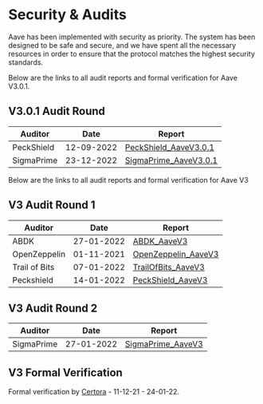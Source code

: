 # Security & Audits

Aave has been implemented with security as priority. The system has been designed to be safe and secure, and we have spent all the necessary resources in order to ensure that the protocol matches the highest security standards.

Below are the links to all audit reports and formal verification for Aave V3.0.1.

## V3.0.1 Audit Round

| Auditor       | Date       | Report                                                                                                                 |
| ------------- | ---------- | ---------------------------------------------------------------------------------------------------------------------- |
| PeckShield    | 12-09-2022 | [PeckShield\_AaveV3.0.1](https://github.com/aave/aave-v3-core/blob/master/audits/09-12-2022_PeckShield_AaveV3-0-1.pdf) |
| SigmaPrime    | 23-12-2022 | [SigmaPrime\_AaveV3.0.1](https://github.com/aave/aave-v3-core/blob/master/audits/23-12-2022_SigmaPrime_AaveV3-0-1.pdf) |

Below are the links to all audit reports and formal verification for Aave V3

## V3 Audit Round 1

| Auditor       | Date       | Report                                                                                                               |
| ------------- | ---------- | -------------------------------------------------------------------------------------------------------------------- |
| ABDK          | 27-01-2022 | [ABDK\_AaveV3](https://github.com/aave/aave-v3-core/blob/master/audits/27-01-2022\_ABDK\_AaveV3.pdf)                 |
| OpenZeppelin  | 01-11-2021 | [OpenZeppelin\_AaveV3](https://github.com/aave/aave-v3-core/blob/master/audits/01-11-2021\_OpenZeppelin\_AaveV3.pdf) |
| Trail of Bits | 07-01-2022 | [TrailOfBits\_AaveV3](https://github.com/aave/aave-v3-core/blob/master/audits/07-01-2022\_TrailOfBits\_AaveV3.pdf)   |
| Peckshield    | 14-01-2022 | [PeckShield\_AaveV3](https://github.com/aave/aave-v3-core/blob/master/audits/07-01-2022\_TrailOfBits\_AaveV3.pdf)    |

## V3 Audit Round 2

| Auditor    | Date       | Report                                                                                                           |
| ---------- | ---------- | ---------------------------------------------------------------------------------------------------------------- |
| SigmaPrime | 27-01-2022 | [SigmaPrime\_AaveV3](https://github.com/aave/aave-v3-core/blob/master/audits/27-01-2022\_SigmaPrime\_AaveV3.pdf) |

## V3 Formal Verification

Formal verification by [Certora](https://github.com/aave/aave-v3-core/blob/master/Certora/certora/Verification\_Report.pdf) - 11-12-21 - 24-01-22.
